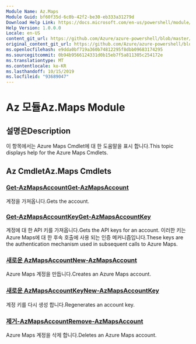 ```yaml
---
Module Name: Az.Maps
Module Guid: bf60f35d-6c0b-42f2-be30-eb333a31279d
Download Help Link: https://docs.microsoft.com/en-us/powershell/module/az.maps
Help Version: 1.0.0.0
Locale: en-US
content_git_url: https://github.com/Azure/azure-powershell/blob/master/src/Maps/Maps/help/Az.Maps.md
original_content_git_url: https://github.com/Azure/azure-powershell/blob/master/src/Maps/Maps/help/Az.Maps.md
ms.openlocfilehash: e9dda0bf719a360b74812295f8dbb09683174295
ms.sourcegitcommit: 0b94b9566124331d0b15eb7f5a811305c254172e
ms.translationtype: MT
ms.contentlocale: ko-KR
ms.lasthandoff: 10/15/2019
ms.locfileid: "93689047"
---
```

# <span data-ttu-id="9e1ce-101">Az 모듈</span><span class="sxs-lookup"><span data-stu-id="9e1ce-101">Az.Maps Module</span></span>
## <span data-ttu-id="9e1ce-102">설명은</span><span class="sxs-lookup"><span data-stu-id="9e1ce-102">Description</span></span>
<span data-ttu-id="9e1ce-103">이 항목에서는 Azure Maps Cmdlet에 대 한 도움말을 표시 합니다.</span><span class="sxs-lookup"><span data-stu-id="9e1ce-103">This topic displays help for the Azure Maps Cmdlets.</span></span>

## <span data-ttu-id="9e1ce-104">Az Cmdlet</span><span class="sxs-lookup"><span data-stu-id="9e1ce-104">Az.Maps Cmdlets</span></span>
### [<span data-ttu-id="9e1ce-105">Get-AzMapsAccount</span><span class="sxs-lookup"><span data-stu-id="9e1ce-105">Get-AzMapsAccount</span></span>](Get-AzMapsAccount.md)
<span data-ttu-id="9e1ce-106">계정을 가져옵니다.</span><span class="sxs-lookup"><span data-stu-id="9e1ce-106">Gets the account.</span></span>

### [<span data-ttu-id="9e1ce-107">Get-AzMapsAccountKey</span><span class="sxs-lookup"><span data-stu-id="9e1ce-107">Get-AzMapsAccountKey</span></span>](Get-AzMapsAccountKey.md)
<span data-ttu-id="9e1ce-108">계정에 대 한 API 키를 가져옵니다.</span><span class="sxs-lookup"><span data-stu-id="9e1ce-108">Gets the API keys for an account.</span></span>
<span data-ttu-id="9e1ce-109">이러한 키는 Azure Maps에 대 한 후속 호출에 사용 되는 인증 메커니즘입니다.</span><span class="sxs-lookup"><span data-stu-id="9e1ce-109">These keys are the authentication mechanism used in subsequent calls to Azure Maps.</span></span>

### [<span data-ttu-id="9e1ce-110">새로운 AzMapsAccount</span><span class="sxs-lookup"><span data-stu-id="9e1ce-110">New-AzMapsAccount</span></span>](New-AzMapsAccount.md)
<span data-ttu-id="9e1ce-111">Azure Maps 계정을 만듭니다.</span><span class="sxs-lookup"><span data-stu-id="9e1ce-111">Creates an Azure Maps account.</span></span>

### [<span data-ttu-id="9e1ce-112">새로운 AzMapsAccountKey</span><span class="sxs-lookup"><span data-stu-id="9e1ce-112">New-AzMapsAccountKey</span></span>](New-AzMapsAccountKey.md)
<span data-ttu-id="9e1ce-113">계정 키를 다시 생성 합니다.</span><span class="sxs-lookup"><span data-stu-id="9e1ce-113">Regenerates an account key.</span></span>

### [<span data-ttu-id="9e1ce-114">제거-AzMapsAccount</span><span class="sxs-lookup"><span data-stu-id="9e1ce-114">Remove-AzMapsAccount</span></span>](Remove-AzMapsAccount.md)
<span data-ttu-id="9e1ce-115">Azure Maps 계정을 삭제 합니다.</span><span class="sxs-lookup"><span data-stu-id="9e1ce-115">Deletes an Azure Maps account.</span></span>


